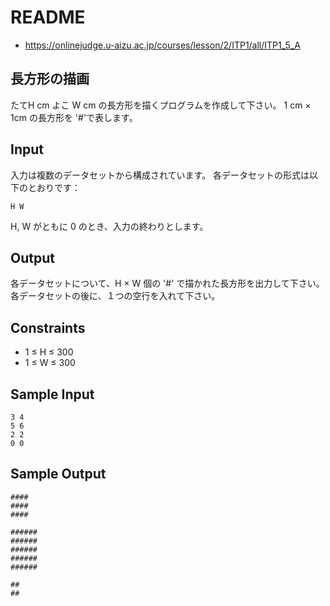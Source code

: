 # README
- <https://onlinejudge.u-aizu.ac.jp/courses/lesson/2/ITP1/all/ITP1_5_A>
## 長方形の描画
たてH cm よこ W cm の長方形を描くプログラムを作成して下さい。
1 cm × 1cm の長方形を '#'で表します。
## Input
入力は複数のデータセットから構成されています。
各データセットの形式は以下のとおりです：

```
H W
```

 H, W がともに 0 のとき、入力の終わりとします。
## Output
各データセットについて、H × W 個の '#' で描かれた長方形を出力して下さい。
各データセットの後に、１つの空行を入れて下さい。
## Constraints
- 1 ≤ H ≤ 300
- 1 ≤ W ≤ 300
## Sample Input
```
3 4
5 6
2 2
0 0
```
## Sample Output
```
####
####
####

######
######
######
######
######

##
##
```
